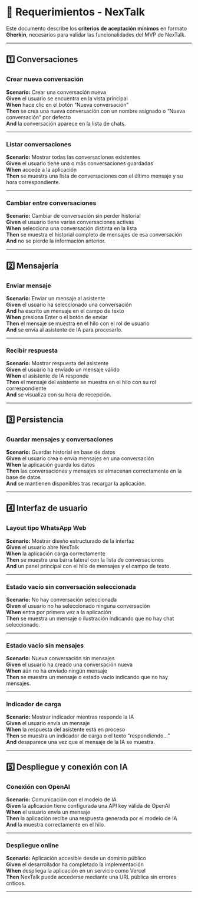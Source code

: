 # 🧩 Requerimientos - NexTalk

Este documento describe los **criterios de aceptación mínimos** en formato **Gherkin**, necesarios para validar las funcionalidades del MVP de NexTalk.

---

## 1️⃣ Conversaciones

### Crear nueva conversación
**Scenario:** Crear una conversación nueva  
**Given** el usuario se encuentra en la vista principal  
**When** hace clic en el botón “Nueva conversación”  
**Then** se crea una nueva conversación con un nombre asignado o “Nueva conversación” por defecto  
**And** la conversación aparece en la lista de chats.

---

### Listar conversaciones
**Scenario:** Mostrar todas las conversaciones existentes  
**Given** el usuario tiene una o más conversaciones guardadas  
**When** accede a la aplicación  
**Then** se muestra una lista de conversaciones con el último mensaje y su hora correspondiente.

---

### Cambiar entre conversaciones
**Scenario:** Cambiar de conversación sin perder historial  
**Given** el usuario tiene varias conversaciones activas  
**When** selecciona una conversación distinta en la lista  
**Then** se muestra el historial completo de mensajes de esa conversación  
**And** no se pierde la información anterior.

---

## 2️⃣ Mensajería

### Enviar mensaje
**Scenario:** Enviar un mensaje al asistente  
**Given** el usuario ha seleccionado una conversación  
**And** ha escrito un mensaje en el campo de texto  
**When** presiona Enter o el botón de enviar  
**Then** el mensaje se muestra en el hilo con el rol de usuario  
**And** se envía al asistente de IA para procesarlo.

---

### Recibir respuesta
**Scenario:** Mostrar respuesta del asistente  
**Given** el usuario ha enviado un mensaje válido  
**When** el asistente de IA responde  
**Then** el mensaje del asistente se muestra en el hilo con su rol correspondiente  
**And** se visualiza con su hora de recepción.

---

## 3️⃣ Persistencia

### Guardar mensajes y conversaciones
**Scenario:** Guardar historial en base de datos  
**Given** el usuario crea o envía mensajes en una conversación  
**When** la aplicación guarda los datos  
**Then** las conversaciones y mensajes se almacenan correctamente en la base de datos  
**And** se mantienen disponibles tras recargar la aplicación.

---

## 4️⃣ Interfaz de usuario

### Layout tipo WhatsApp Web
**Scenario:** Mostrar diseño estructurado de la interfaz  
**Given** el usuario abre NexTalk  
**When** la aplicación carga correctamente  
**Then** se muestra una barra lateral con la lista de conversaciones  
**And** un panel principal con el hilo de mensajes y el campo de texto.

---

### Estado vacío sin conversación seleccionada
**Scenario:** No hay conversación seleccionada  
**Given** el usuario no ha seleccionado ninguna conversación  
**When** entra por primera vez a la aplicación  
**Then** se muestra un mensaje o ilustración indicando que no hay chat seleccionado.

---

### Estado vacío sin mensajes
**Scenario:** Nueva conversación sin mensajes  
**Given** el usuario ha creado una conversación nueva  
**When** aún no ha enviado ningún mensaje  
**Then** se muestra un mensaje o estado vacío indicando que no hay mensajes.

---

### Indicador de carga
**Scenario:** Mostrar indicador mientras responde la IA  
**Given** el usuario envía un mensaje  
**When** la respuesta del asistente está en proceso  
**Then** se muestra un indicador de carga o el texto “respondiendo…”  
**And** desaparece una vez que el mensaje de la IA se muestra.

---

## 5️⃣ Despliegue y conexión con IA

### Conexión con OpenAI
**Scenario:** Comunicación con el modelo de IA  
**Given** la aplicación tiene configurada una API key válida de OpenAI  
**When** el usuario envía un mensaje  
**Then** la aplicación recibe una respuesta generada por el modelo de IA  
**And** la muestra correctamente en el hilo.

---

### Despliegue online
**Scenario:** Aplicación accesible desde un dominio público  
**Given** el desarrollador ha completado la implementación  
**When** despliega la aplicación en un servicio como Vercel  
**Then** NexTalk puede accederse mediante una URL pública sin errores críticos.

---
